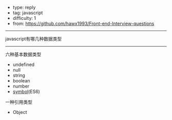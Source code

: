 
- type: reply
- tag: javascript
- difficulty:  1
- from: https://github.com/hawx1993/Front-end-Interview-questions
--------

javascript有哪几种数据类型

---------

六种基本数据类型

- undefined
- null
- string
- boolean
- number
- [symbol](https://developer.mozilla.org/en-US/docs/Glossary/Symbol)(ES6)

一种引用类型

- Object


